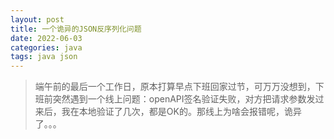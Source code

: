 ```yaml
---
layout: post
title: 一个诡异的JSON反序列化问题
date: 2022-06-03
categories: java
tags: java json 
---
```



> 端午前的最后一个工作日，原本打算早点下班回家过节，可万万没想到，下班前突然遇到一个线上问题：openAPI签名验证失败，对方把请求参数发过来后，我在本地验证了几次，都是OK的。那线上为啥会报错呢，诡异了。。。